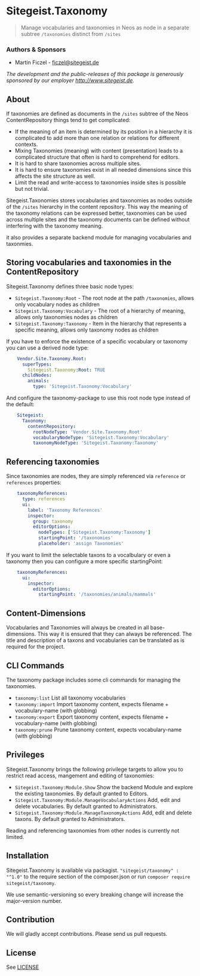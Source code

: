 # Sitegeist.Taxonomy

> Manage vocabularies and taxonomies in Neos as node in a separate subtree `/taxonomies` distinct from `/sites`

### Authors & Sponsors

* Martin Ficzel - ficzel@sitegeist.de

*The development and the public-releases of this package is generously sponsored by our employer http://www.sitegeist.de.*

## About

If taxonomies are defined as documents in the `/sites` subtree of the Neos ContentRepository things tend to get
complicated:

 - If the meaning of an item is determined by its position in a hierarchy it is complicated to add more than one
   relation or relations for different contexts.
 - Mixing Taxonomies (meaning) with content (presentation) leads to a complicated structure that often is hard to
   comprehend for editors.
 - It is hard to share taxonomies across multiple sites.
 - It is hard to ensure taxonomies exist in all needed dimensions since this affects the site structure as well.
 - Limit the read and write-access to taxonomies inside sites is possible but not trivial.

Sitegeist.Taxonomies stores vocabularies and taxonomies as nodes outside of the `/sites` hierarchy in the content
repository. This way the meaning of the taxonomy relations can be expressed better, taxonomies can be used across
multiple sites and the taxonomy documents can be defined without interfering with the taxonomy meaning.

it also provides a separate backend module for managing vocabularies and taxonmies.


## Storing vocabularies and taxonomies in the ContentRepository

Sitegeist.Taxonomy defines three basic node types:

- `Sitegeist.Taxonomy:Root` - The root node at the path `/taxonomies`, allows only vocabulary nodes as children
- `Sitegeist.Taxonomy:Vocabulary` - The root of a hierarchy of meaning, allows only taxonomies nodes as children   
- `Sitegeist.Taxonomy:Taxonomy` - Item in the hierarchy that represents a specific meaning, allows only taxonomy
  nodes as children

If you have to enforce the existence of a specific vocabulary or taxonomy you can use a derived node type:

```YAML
    Vendor.Site.Taxonomy.Root:
      superTypes:
        Sitegeist.Taxonomy:Root: TRUE
      childNodes:
        animals:
          type: 'Sitegeist.Taxonomy:Vocabulary'
```

And configure the taxonomy-package to use this root node type instead of the default:

```YAML
    Sitegeist:
      Taxonomy:
        contentRepository:
          rootNodeType: 'Vendor.Site.Taxonomy.Root'
          vocabularyNodeType: 'Sitegeist.Taxonomy:Vocabulary'
          taxonomyNodeType: 'Sitegeist.Taxonomy:Taxonomy'
```

## Referencing taxonomies

Since taxonomies are nodes, they are simply referenced via `reference` or `references` properties:

```YAML
    taxonomyReferences:
      type: references
      ui:
        label: 'Taxonomy References'
        inspector:
          group: taxonomy
          editorOptions:
            nodeTypes: ['Sitegeist.Taxonomy:Taxonomy']
            startingPoint: '/taxonomies'
            placeholder: 'assign Taxonomies'
```

If you want to limit the selectable taxons to a vocalbulary or even a taxonomy then you can configure a more specific
startingPoint:

```YAML
    taxonomyReferences:
      ui:
        inspector:
          editorOptions:
            startingPoint: '/taxonomies/animals/mammals'
```

## Content-Dimensions

Vocabularies and Taxonomies will always be created in all base-dimensions. This way it is ensured that they can
always be referenced. The title and description of a taxons and vocabularies can be translated as is required for
the project.

## CLI Commands

The taxonomy package includes some cli commands for managing the taxonomies.

- `taxonomy:list` List all taxonomy vocabularies
- `taxonomy:import` Import taxonomy content, expects filename + vocabulary-name (with globbing)
- `taxonomy:export` Export taxonomy content, expects filename + vocabulary-name (with globbing)
- `taxonomy:prune` Prune taxonomy content, expects vocabulary-name (with globbing)

## Privileges

Sitegeist.Taxonomy brings the following privilege targets to allow you to restrict read access, mangement and editing
of taxonomies:

- `Sitegeist.Taxonomy:Module.Show` Show the backend Module and explore the existing taxonomies. By default granted to Editors.
- `Sitegeist.Taxonomy:Module.ManageVocabularyActions` Add, edit and delete vocabularies. By default granted to Administrators.
- `Sitegeist.Taxonomy:Module.ManageTaxonomyActions` Add, edit and delete taxons. By default granted to Administrators.

Reading and referencing taxonomies from other nodes is currently not limited.

## Installation

Sitegeist.Taxonomy is available via packagist. `"sitegeist/taxonomy" : "^1.0"` to the require section of the composer.json
or run `composer require sitegeist/taxonomy`.

We use semantic-versioning so every breaking change will increase the major-version number.

## Contribution

We will gladly accept contributions. Please send us pull requests.

## License

See [LICENSE](./LICENSE)
